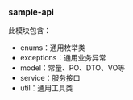 ### sample-api
此模块包含：
- enums：通用枚举类
- exceptions：通用业务异常
- model：常量、PO、DTO、VO等
- service：服务接口
- util：通用工具类

